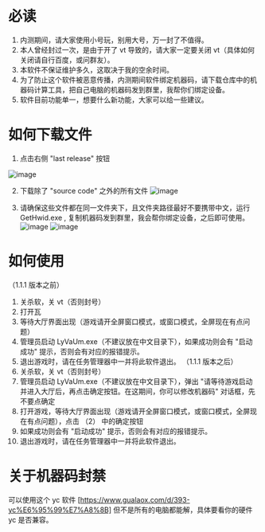 # 必读
1. 内测期间，请大家使用小号玩，别用大号，万一封了不值得。
2. 本人曾经封过一次，是由于开了 vt 导致的，请大家一定要关闭 vt（具体如何关闭请自行百度，或问群友）。
3. 本软件不保证维护多久，这取决于我的空余时间。
4. 为了防止这个软件被恶意传播，内测期间软件绑定机器码，请下载仓库中的机器码计算工具，把自己电脑的机器码发到群里，我帮你们绑定设备。
5. 软件目前功能单一，想要什么新功能，大家可以给一些建议。

# 如何下载文件
1. 点击右侧 "last release" 按钮

![image](https://github.com/LYingSiMon/Share/assets/51651107/77165e4e-8d63-46e4-a820-73fcd8ba7486)

2. 下载除了 "source code" 之外的所有文件
![image](https://github.com/LYingSiMon/Share/assets/51651107/6e612a3a-da43-4f5f-987b-987d1e28e7a9)

3. 请确保这些文件都在同一文件夹下，且文件夹路径最好不要携带中文，运行 GetHwid.exe , 复制机器码发到群里，我会帮你绑定设备，之后即可使用。
![image](https://github.com/LYingSiMon/Share/assets/51651107/3f3d853f-e4c0-4546-a601-df4837cb85f9)
![image](https://github.com/LYingSiMon/Share/assets/51651107/ccb66e6f-f996-4ee6-b8a7-1018092f1949)

# 如何使用
（1.1.1 版本之前）
1. 关杀软，关 vt（否则封号）
2. 打开瓦
3. 等待大厅界面出现（游戏请开全屏窗口模式，或窗口模式，全屏现在有点问题）
4. 管理员启动 LyVaUm.exe（不建议放在中文目录下），如果成功则会有 "启动成功" 提示，否则会有对应的报错提示。
5. 退出游戏时，请在任务管理器中一并将此软件退出。
（1.1.1 版本之后）
1. 关杀软，关 vt（否则封号）
2. 管理员启动 LyVaUm.exe（不建议放在中文目录下），弹出 "请等待游戏启动并进入大厅后，再点击确定按钮。在这期间，你可以修改机器码" 对话框，先不要点确定
3. 打开游戏，等待大厅界面出现（游戏请开全屏窗口模式，或窗口模式，全屏现在有点问题），点击 （2） 中的确定按钮
4. 如果成功则会有 "启动成功" 提示，否则会有对应的报错提示。
5. 退出游戏时，请在任务管理器中一并将此软件退出。

# 关于机器码封禁
可以使用这个 yc 软件 [https://www.gualaox.com/d/393-yc%E6%95%99%E7%A8%8B] 
但不是所有的电脑都能解，具体要看你的硬件 yc 是否兼容。
